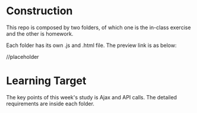 # Construction
This repo is composed by two folders, of which one is the in-class exercise and the other is homework.

Each folder has its own .js and .html file. The preview link is as below:

//placeholder

# Learning Target
The key points of this week's study is Ajax and API calls. The detailed requirements are inside each folder.